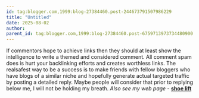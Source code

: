 ```yaml
---
id: tag:blogger.com,1999:blog-27384460.post-244673791507986229
title: "Untitled"
date: 2025-08-02
author: 
parent_id: tag:blogger.com,1999:blog-27384460.post-6759713973734480900
---
```


If commentors hope to achieve links then they 
should at least show the intelligence to write a themed and considered 
comment. All comment spam does is hurt your backlinking efforts and 
creates worthless links. The realsafest way to be a success is to make 
friends with fellow bloggers who have blogs of a similar niche and hopefully 
generate actual targeted traffic by posting a detailed reply.
Maybe people will consider that prior to replying below me, I will not be holding my breath.
*Also see my web page* - **[shoe lift](http://blog.yam.com/thebestshoelifts)**